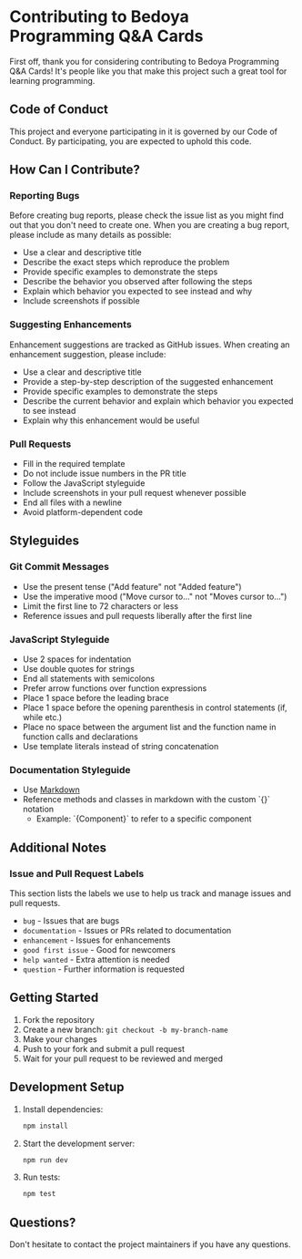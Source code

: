 # Contributing to Bedoya Programming Q&A Cards

First off, thank you for considering contributing to Bedoya Programming Q&A Cards! It's people like you that make this project such a great tool for learning programming.

## Code of Conduct

This project and everyone participating in it is governed by our Code of Conduct. By participating, you are expected to uphold this code.

## How Can I Contribute?

### Reporting Bugs

Before creating bug reports, please check the issue list as you might find out that you don't need to create one. When you are creating a bug report, please include as many details as possible:

* Use a clear and descriptive title
* Describe the exact steps which reproduce the problem
* Provide specific examples to demonstrate the steps
* Describe the behavior you observed after following the steps
* Explain which behavior you expected to see instead and why
* Include screenshots if possible

### Suggesting Enhancements

Enhancement suggestions are tracked as GitHub issues. When creating an enhancement suggestion, please include:

* Use a clear and descriptive title
* Provide a step-by-step description of the suggested enhancement
* Provide specific examples to demonstrate the steps
* Describe the current behavior and explain which behavior you expected to see instead
* Explain why this enhancement would be useful

### Pull Requests

* Fill in the required template
* Do not include issue numbers in the PR title
* Follow the JavaScript styleguide
* Include screenshots in your pull request whenever possible
* End all files with a newline
* Avoid platform-dependent code

## Styleguides

### Git Commit Messages

* Use the present tense ("Add feature" not "Added feature")
* Use the imperative mood ("Move cursor to..." not "Moves cursor to...")
* Limit the first line to 72 characters or less
* Reference issues and pull requests liberally after the first line

### JavaScript Styleguide

* Use 2 spaces for indentation
* Use double quotes for strings
* End all statements with semicolons
* Prefer arrow functions over function expressions
* Place 1 space before the leading brace
* Place 1 space before the opening parenthesis in control statements (if, while etc.)
* Place no space between the argument list and the function name in function calls and declarations
* Use template literals instead of string concatenation

### Documentation Styleguide

* Use [Markdown](https://daringfireball.net/projects/markdown)
* Reference methods and classes in markdown with the custom \`{}\` notation
    * Example: \`{Component}\` to refer to a specific component

## Additional Notes

### Issue and Pull Request Labels

This section lists the labels we use to help us track and manage issues and pull requests.

* `bug` - Issues that are bugs
* `documentation` - Issues or PRs related to documentation
* `enhancement` - Issues for enhancements
* `good first issue` - Good for newcomers
* `help wanted` - Extra attention is needed
* `question` - Further information is requested

## Getting Started

1. Fork the repository
2. Create a new branch: `git checkout -b my-branch-name`
3. Make your changes
4. Push to your fork and submit a pull request
5. Wait for your pull request to be reviewed and merged

## Development Setup

1. Install dependencies:
   ```bash
   npm install
   ```

2. Start the development server:
   ```bash
   npm run dev
   ```

3. Run tests:
   ```bash
   npm test
   ```

## Questions?

Don't hesitate to contact the project maintainers if you have any questions. 